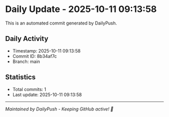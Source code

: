 # Daily Update - 2025-10-11 09:13:58

This is an automated commit generated by DailyPush.

## Daily Activity
- Timestamp: 2025-10-11 09:13:58
- Commit ID: 8b34af7c
- Branch: main

## Statistics
- Total commits: 1
- Last update: 2025-10-11 09:13:58

---
*Maintained by DailyPush - Keeping GitHub active! 🚀*
